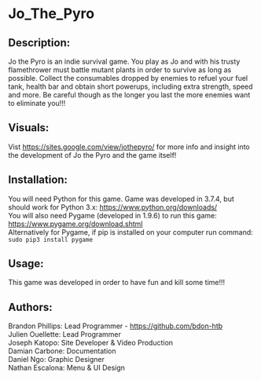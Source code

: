 # Jo_The_Pyro

## Description:  
Jo the Pyro is an indie survival game. You play as Jo and with his trusty flamethrower must battle mutant plants in order to survive as long as possible. Collect the consumables dropped by enemies to refuel your fuel tank, health bar and obtain short powerups, including extra strength, speed and more. Be careful though as the longer you last the more enemies want to eliminate you!!!

## Visuals:  
Vist https://sites.google.com/view/jothepyro/ for more info and insight into the development of Jo the Pyro and the game itself!

## Installation:  
You will need Python for this game. Game was developed in 3.7.4, but should work for Python 3.x: https://www.python.org/downloads/  
You will also need Pygame (developed in 1.9.6) to run this game: https://www.pygame.org/download.shtml  
Alternatively for Pygame, if pip is installed on your computer run command: `sudo pip3 install pygame`

## Usage:  
This game was developed in order to have fun and kill some time!!!

## Authors:  
Brandon Phillips: Lead Programmer - https://github.com/bdon-htb  
Julien Ouellette: Lead Programmer  
Joseph Katopo: Site Developer & Video Production  
Damian Carbone: Documentation  
Daniel Ngo: Graphic Designer  
Nathan Escalona: Menu & UI Design
